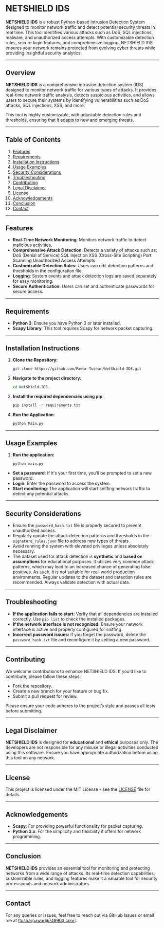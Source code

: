 # NETSHIELD IDS

**NETSHIELD IDS** is a robust Python-based Intrusion Detection System designed to monitor network traffic and detect potential security threats in real time. This tool identifies various attacks such as DoS, SQL injections, malware, and unauthorized access attempts. With customizable detection rules, secure login features, and comprehensive logging, NETSHIELD IDS ensures your network remains protected from evolving cyber threats while providing insightful security analytics.

---
## Overview

**NETSHIELD IDS** is a comprehensive intrusion detection system (IDS) designed to monitor network traffic for various types of attacks. It provides real-time network traffic analysis, detects suspicious activities, and allows users to secure their systems by identifying vulnerabilities such as DoS attacks, SQL injections, XSS, and more.

This tool is highly customizable, with adjustable detection rules and thresholds, ensuring that it adapts to new and emerging threats.

---

## Table of Contents

1. [Features](#features)
2. [Requirements](#requirements)
3. [Installation Instructions](#installation-instructions)
4. [Usage Examples](#usage-examples)
5. [Security Considerations](#security-considerations)
6. [Troubleshooting](#troubleshooting)
7. [Contributing](#contributing)
8. [Legal Disclaimer](#legal-disclaimer)
9. [License](#license)
10. [Acknowledgements](#acknowledgements)
11. [Conclusion](#conclusion)
12. [Contact](#contact)

---

## Features

- **Real-Time Network Monitoring**: Monitors network traffic to detect malicious activities.
- **Comprehensive Attack Detection**: Detects a variety of attacks such as:
    DoS (Denial of Service)
    SQL Injection
    XSS (Cross-Site Scripting)
    Port Scanning
    Unauthorized Access Attempts
- **Customizable Detection Rules**: Users can edit detection patterns and thresholds in the configuration file.
- **Logging**: System events and attack detection logs are saved separately for easy monitoring.
- **Secure Authentication**: Users can set and authenticate passwords for secure access.


---

## Requirements

- **Python 3**: Ensure you have Python 3 or later installed.
- **Scapy Library**: This tool requires Scapy for network packet capturing.


---

## Installation Instructions

1. **Clone the Repository**:  
   ```bash
   git clone https://github.com/Pawar-Tushar/NetShield-IDS.git

2. **Navigate to the project directory:**
    ```bash
    cd NetShield-IDS
    ```

3. **Install the required dependencies using pip**:
    ```bash
    pip install -r requirements.txt
    ```
3. **Run the Application**:
    ```bash
    python Main.py  
    ```
---

## Usage Examples

1. **Run the application:**
   ```bash
   python main.py
   
- **Set a password**: If it's your first time, you'll be prompted to set a new password.
- **Login**: Enter the password to access the system.
- **Start monitoring**: The application will start sniffing network traffic to detect any potential attacks.
---

## Security Considerations

- Ensure the `password_hash.txt` file is properly secured to prevent unauthorized access.
- Regularly update the attack detection patterns and thresholds in the `signature_rules.json` file to address new types of threats.
- Avoid running the system with elevated privileges unless absolutely necessary.
- The dataset used for attack detection is **synthetic** and **based on assumptions** for educational purposes. It utilizes very common attack patterns, which may lead to an increased chance of generating false positives. As such, it is not suitable for real-world production environments. Regular updates to the dataset and detection rules are recommended. Always validate detection with actual data.
---

## Troubleshooting

- **If the application fails to start:** Verify that all dependencies are installed correctly. Use `pip list` to check the installed packages.
- **If the network interface is not recognized:** Ensure your network interface is active and properly configured for sniffing.
- **Incorrect password issues:** If you forget the password, delete the `password_hash.txt` file and reconfigure it by setting a new password.

---

## Contributing

We welcome contributions to enhance NETSHIELD IDS. If you'd like to contribute, please follow these steps:

- Fork the repository.
- Create a new branch for your feature or bug fix.
- Submit a pull request for review.

Please ensure your code adheres to the project’s style and passes all tests before submitting.

---

## Legal Disclaimer

**NETSHIELD IDS** is designed for **educational** and **ethical** purposes only. The developers are not responsible for any misuse or illegal activities conducted using this software. Ensure you have appropriate authorization before using this tool on any network.

---

## License

This project is licensed under the MIT License - see the [LICENSE](LICENSE) file for details.

---

## Acknowledgements

- **Scapy**: For providing powerful functionality for packet capturing.
- **Python 3.x**: For the simplicity and flexibility it offers for network programming.

---

## Conclusion

**NETSHIELD IDS** provides an essential tool for monitoring and protecting networks from a wide range of attacks. Its real-time detection capabilities, customizable rules, and logging features make it a valuable tool for security professionals and network administrators.

---

## Contact

For any queries or issues, feel free to reach out via GitHub Issues or email me at [tusharpawar@749963.com].
